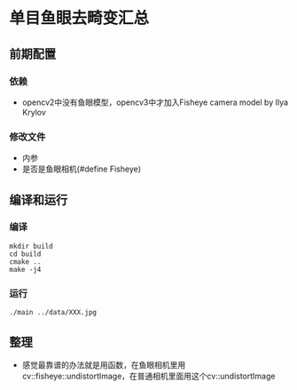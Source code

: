 # 单目鱼眼去畸变汇总
## 前期配置
### 依赖
* opencv2中没有鱼眼模型，opencv3中才加入Fisheye camera model by Ilya Krylov
### 修改文件
* 内参
* 是否是鱼眼相机(#define Fisheye)
## 编译和运行
### 编译
~~~shell
mkdir build
cd build
cmake ..
make -j4
~~~
### 运行
~~~shell
./main ../data/XXX.jpg
~~~
## 整理

* 感觉最靠谱的办法就是用函数，在鱼眼相机里用cv::fisheye::undistortImage，在普通相机里面用这个cv::undistortImage